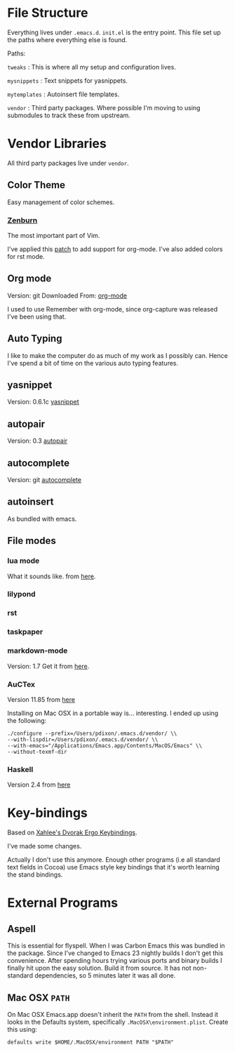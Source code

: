 # File Structure
Everything lives under `.emacs.d`. `init.el` is the entry point. This
file set up the paths where everything else is found.

Paths:

`tweaks`
:   This is where all my setup and configuration lives.

`mysnippets`
:   Text snippets for yasnippets.

`mytemplates`
:   Autoinsert file templates.

`vendor`
:   Third party packages. Where possible I'm moving to using submodules
    to track these from upstream.


# Vendor Libraries
All third party packages live under `vendor`.

## Color Theme
Easy management of color schemes.

### [Zenburn](http://www.brockman.se/software/zenburn/)
The most important part of Vim.

I've applied this
[patch](http://sysphere.org/~anrxc/local/scr/sources/color-theme-zenburn-orgmode.patch)
to add support for org-mode. I've also added colors for rst mode.

## Org mode
Version: git
Downloaded From:
[org-mode](http://orgmode.org/index.html#sec-3)

I used to use Remember with org-mode, since org-capture was released
I've been using that.

## Auto Typing
I like to make the computer do as much of my work as I possibly can.
Hence I've spend a bit of time on the various auto typing features.

## yasnippet
Version: 0.6.1c
[yasnippet](http://code.google.com/p/yasnippet/)

## autopair
Version: 0.3
[autopair](http://code.google.com/p/autopair/)

## autocomplete
Version: git
[autocomplete](http://cx4a.org/software/auto-complete/)

## autoinsert
As bundled with emacs.

## File modes

### lua mode
What it sounds like.
from [here](http://luaforge.net/projects/lua-mode/).

### lilypond

### rst

### taskpaper

### markdown-mode
Version: 1.7
Get it from [here](http://jblevins.org/projects/markdown-mode/).

### AuCTex
Version 11.85 from [here](http://www.gnu.org/software/auctex/)

Installing on Mac OSX in a portable way is... interesting.
I ended up using the following:

    ./configure --prefix=/Users/pdixon/.emacs.d/vendor/ \\
    --with-lispdir=/Users/pdixon/.emacs.d/vendor/ \\
    --with-emacs="/Applications/Emacs.app/Contents/MacOS/Emacs" \\
    --without-texmf-dir

### Haskell
Version 2.4 from [here](http://www.iro.umontreal.ca/~monnier/elisp/#haskell-mode)

# Key-bindings

Based on [Xahlee's Dvorak Ergo
Keybindings](http://xahlee.org/emacs/ergonomic_emacs_keybinding.html).

I've made some changes.

Actually I don't use this anymore. Enough other programs (i.e all
standard text fields in Cocoa) use Emacs style key bindings that it's
worth learning the stand bindings.

# External Programs
## Aspell
This is essential for flyspell. When I was Carbon Emacs this was
bundled in the package. Since I've changed to Emacs 23 nightly builds
I don't get this convenience. After spending hours trying various
ports and binary builds I finally hit upon the easy solution. Build it
from source. It has not non-standard dependencies, so 5 minutes later
it was all done.

## Mac OSX `PATH`
On Mac OSX Emacs.app doesn't inherit the `PATH` from the shell.
Instead it looks in the Defaults system, specifically
`.MacOSX\environment.plist`. Create this using:

    defaults write $HOME/.MacOSX/environment PATH "$PATH"
    
